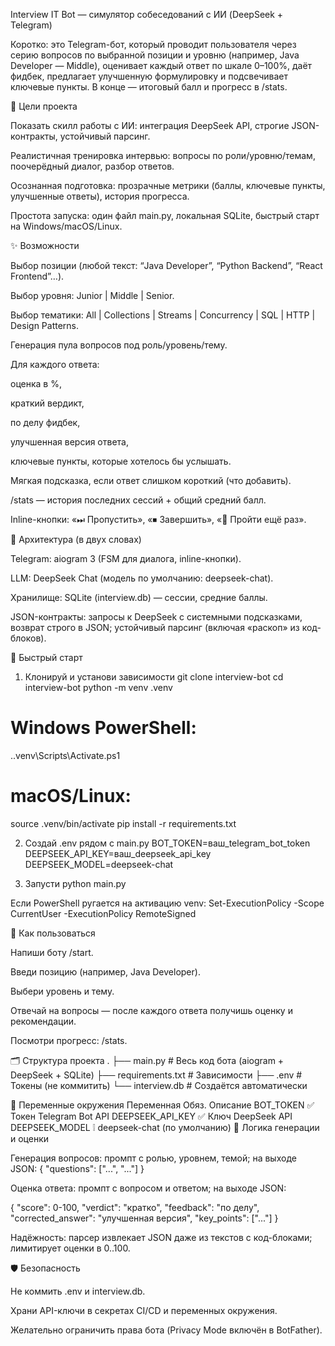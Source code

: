 Interview IT Bot — симулятор собеседований с ИИ (DeepSeek + Telegram)

Коротко: это Telegram-бот, который проводит пользователя через серию вопросов по выбранной позиции и уровню (например, Java Developer — Middle), оценивает каждый ответ по шкале 0–100%, даёт фидбек, предлагает улучшенную формулировку и подсвечивает ключевые пункты. В конце — итоговый балл и прогресс в /stats.

🎯 Цели проекта

Показать скилл работы с ИИ: интеграция DeepSeek API, строгие JSON-контракты, устойчивый парсинг.

Реалистичная тренировка интервью: вопросы по роли/уровню/темам, поочерёдный диалог, разбор ответов.

Осознанная подготовка: прозрачные метрики (баллы, ключевые пункты, улучшенные ответы), история прогресса.

Простота запуска: один файл main.py, локальная SQLite, быстрый старт на Windows/macOS/Linux.

✨ Возможности

Выбор позиции (любой текст: “Java Developer”, “Python Backend”, “React Frontend”…).

Выбор уровня: Junior | Middle | Senior.

Выбор тематики: All | Collections | Streams | Concurrency | SQL | HTTP | Design Patterns.

Генерация пула вопросов под роль/уровень/тему.

Для каждого ответа:

оценка в %,

краткий вердикт,

по делу фидбек,

улучшенная версия ответа,

ключевые пункты, которые хотелось бы услышать.

Мягкая подсказка, если ответ слишком короткий (что добавить).

/stats — история последних сессий + общий средний балл.

Inline-кнопки: «⏭ Пропустить», «⏹ Завершить», «🔁 Пройти ещё раз».

🧱 Архитектура (в двух словах)

Telegram: aiogram 3 (FSM для диалога, inline-кнопки).

LLM: DeepSeek Chat (модель по умолчанию: deepseek-chat).

Хранилище: SQLite (interview.db) — сессии, средние баллы.

JSON-контракты: запросы к DeepSeek с системными подсказками, возврат строго в JSON; устойчивый парсинг (включая «раскоп» из код-блоков).

🚀 Быстрый старт
1) Клонируй и установи зависимости
git clone <your-repo-url> interview-bot
cd interview-bot
python -m venv .venv
# Windows PowerShell:
.\.venv\Scripts\Activate.ps1
# macOS/Linux:
source .venv/bin/activate
pip install -r requirements.txt

2) Создай .env рядом с main.py
BOT_TOKEN=ваш_telegram_bot_token
DEEPSEEK_API_KEY=ваш_deepseek_api_key
DEEPSEEK_MODEL=deepseek-chat

3) Запусти
python main.py


Если PowerShell ругается на активацию venv:
Set-ExecutionPolicy -Scope CurrentUser -ExecutionPolicy RemoteSigned

🧪 Как пользоваться

Напиши боту /start.

Введи позицию (например, Java Developer).

Выбери уровень и тему.

Отвечай на вопросы — после каждого ответа получишь оценку и рекомендации.

Посмотри прогресс: /stats.

🗂️ Структура проекта
.
├── main.py               # Весь код бота (aiogram + DeepSeek + SQLite)
├── requirements.txt      # Зависимости
├── .env                  # Токены (не коммитить)
└── interview.db          # Создаётся автоматически

🔑 Переменные окружения
Переменная	Обяз.	Описание
BOT_TOKEN	✅	Токен Telegram Bot API
DEEPSEEK_API_KEY	✅	Ключ DeepSeek API
DEEPSEEK_MODEL	❕	deepseek-chat (по умолчанию)
🧠 Логика генерации и оценки

Генерация вопросов: промпт с ролью, уровнем, темой; на выходе JSON:
{ "questions": ["...", "..."] }

Оценка ответа: промпт с вопросом и ответом; на выходе JSON:

{
  "score": 0-100,
  "verdict": "кратко",
  "feedback": "по делу",
  "corrected_answer": "улучшенная версия",
  "key_points": ["..."]
}


Надёжность: парсер извлекает JSON даже из текстов с код-блоками; лимитирует оценки в 0..100.

🛡️ Безопасность

Не коммить .env и interview.db.

Храни API-ключи в секретах CI/CD и переменных окружения.

Желательно ограничить права бота (Privacy Mode включён в BotFather).
